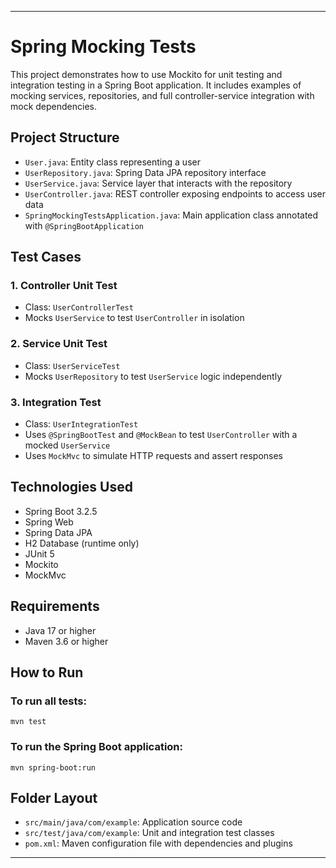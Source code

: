 

---

# Spring Mocking Tests

This project demonstrates how to use Mockito for unit testing and integration testing in a Spring Boot application. It includes examples of mocking services, repositories, and full controller-service integration with mock dependencies.

## Project Structure

* `User.java`: Entity class representing a user
* `UserRepository.java`: Spring Data JPA repository interface
* `UserService.java`: Service layer that interacts with the repository
* `UserController.java`: REST controller exposing endpoints to access user data
* `SpringMockingTestsApplication.java`: Main application class annotated with `@SpringBootApplication`

## Test Cases

### 1. Controller Unit Test

* Class: `UserControllerTest`
* Mocks `UserService` to test `UserController` in isolation

### 2. Service Unit Test

* Class: `UserServiceTest`
* Mocks `UserRepository` to test `UserService` logic independently

### 3. Integration Test

* Class: `UserIntegrationTest`
* Uses `@SpringBootTest` and `@MockBean` to test `UserController` with a mocked `UserService`
* Uses `MockMvc` to simulate HTTP requests and assert responses

## Technologies Used

* Spring Boot 3.2.5
* Spring Web
* Spring Data JPA
* H2 Database (runtime only)
* JUnit 5
* Mockito
* MockMvc

## Requirements

* Java 17 or higher
* Maven 3.6 or higher

## How to Run

### To run all tests:

```
mvn test
```

### To run the Spring Boot application:

```
mvn spring-boot:run
```

## Folder Layout

* `src/main/java/com/example`: Application source code
* `src/test/java/com/example`: Unit and integration test classes
* `pom.xml`: Maven configuration file with dependencies and plugins

---

